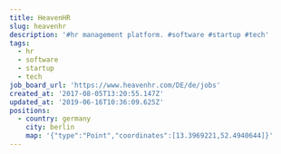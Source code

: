 ```yaml
---
title: HeavenHR
slug: heavenhr
description: '#hr management platform. #software #startup #tech'
tags:
  - hr
  - software
  - startup
  - tech
job_board_url: 'https://www.heavenhr.com/DE/de/jobs'
created_at: '2017-08-05T13:20:55.147Z'
updated_at: '2019-06-16T10:36:09.625Z'
positions:
  - country: germany
    city: berlin
    map: '{"type":"Point","coordinates":[13.3969221,52.4940644]}'
---
```


